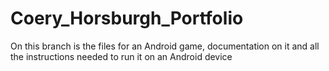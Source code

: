 # Coery_Horsburgh_Portfolio

On this branch is the files for an Android game, documentation on it and all the instructions needed to run it on an Android device
